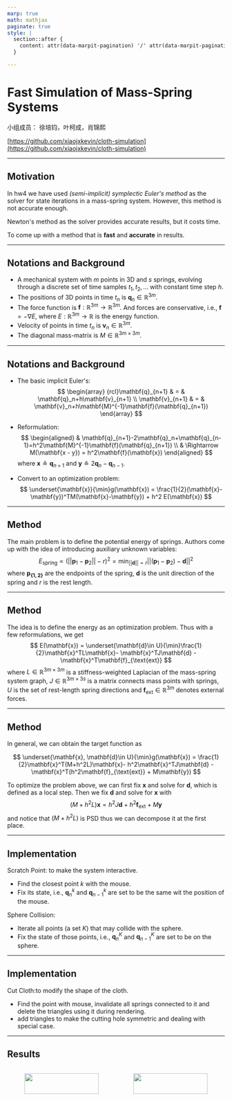 ```yaml
---
marp: true
math: mathjax
paginate: true
style: |
  section::after {
    content: attr(data-marpit-pagination) '/' attr(data-marpit-pagination-total);
  }

---
```


# Fast Simulation of Mass-Spring Systems

小组成员： 徐培钧，叶柯成，肖锦熙

[https://github.com/xiaojxkevin/cloth-simulation](https://github.com/xiaojxkevin/cloth-simulation)

---

## Motivation

In hw4 we have used *(semi-implicit) symplectic Euler's method* as the solver for state iterations in a mass-spring system. However, this method is not accurate enough.

Newton's method as the solver provides accurate results, but it costs time.

To come up with a method that is **fast** and **accurate** in results.

---

## Notations and Background

- A mechanical system with $m$ points in 3D and $s$ springs, evolving through a discrete set of time samples $t_1, t_2, \ldots$ with constant time step $h$.
- The positions of 3D points in time $t_n$ is $\mathbf{q}_n \in \mathbb{R}^{3m}$.
- The force function is $\mathbf{f}: \mathbb{R}^{3m} \rightarrow \mathbb{R}^{3m}$. And forces are conservative, i.e., $\mathbf{f} = -\nabla E$, where $E: \mathbb{R}^{3m}\rightarrow \mathbb{R}$ is the energy function.
- Velocity of points in time $t_n$ is $\mathbf{v}_n \in \mathbb{R}^{3m}$.
- The diagonal mass-matrix is $M \in \mathbb{R}^{3m\times 3m}$.

---

## Notations and Background

- The basic implicit Euler's:
  $$
  \begin{array}
  {rcl}\mathbf{q}_{n+1} & = & \mathbf{q}_n+h\mathbf{v}_{n+1} \\
  \mathbf{v}_{n+1} & = & \mathbf{v}_n+h\mathbf{M}^{-1}\mathbf{f}(\mathbf{q}_{n+1})
  \end{array}
  $$

- Reformulation:
  $$
    \begin{aligned}
        & \mathbf{q}_{n+1}-2\mathbf{q}_n+\mathbf{q}_{n-1}=h^2\mathbf{M}^{-1}\mathbf{f}(\mathbf{q}_{n+1}) \\
        & \Rightarrow M(\mathbf{x - y}) = h^2\mathbf{f}(\mathbf{x})
    \end{aligned}
  $$
  where $\mathbf{x}\circeq \mathbf{q}_{n+1}$ and $\mathbf{y}\circeq 2\mathbf{q}_n - \mathbf{q}_{n-1}$.

- Convert to an optimization problem:
  $$
    \underset{\mathbf{x}}{\min}g(\mathbf{x}) = \frac{1}{2}(\mathbf{x}-\mathbf{y})^TM(\mathbf{x}-\mathbf{y}) + h^2 E(\mathbf{x})
  $$

---

## Method

The main problem is to define the potential energy of springs. Authors come up with the idea of introducing auxiliary unknown variables:
$$
\begin{equation}
    E_{\text{spring}} \varpropto (||\mathbf{p}_1-\mathbf{p}_2||-r)^2=\min_{||\mathbf{d}||=r}||(\mathbf{p}_1-\mathbf{p}_2)-\mathbf{d}||^2
\end{equation}
$$
where $\mathbf{p_{\{1,2\}}}$ are the endpoints of the spring, $\mathbf{d}$ is the unit direction of the spring and $r$ is the rest length.

---

## Method

The idea is to define the energy as an optimization problem. Thus with a few reformulations, we get
$$
    E(\mathbf{x}) = \underset{\mathbf{d}\in U}{\min}\frac{1}{2}\mathbf{x}^TL\mathbf{x}- \mathbf{x}^TJ\mathbf{d} - \mathbf{x}^T\mathbf{f}_{\text{ext}}
$$
where $L\in \mathbb{R}^{3m\times3m}$ is a stiffness-weighted Laplacian of the mass-spring system graph, $J\in \mathbb{R}^{3m\times3s}$ is a matrix connects mass points with springs, $U$ is the set of rest-length spring directions and $\mathbf{f}_{\text{ext}} \in\mathbb{R}^{3m}$ denotes external forces.

---

## Method

In general, we can obtain the target function as 

$$
    \underset{\mathbf{x}, \mathbf{d}\in U}{\min}g(\mathbf{x}) =  \frac{1}{2}\mathbf{x}^T(M+h^2L)\mathbf{x}- h^2\mathbf{x}^TJ\mathbf{d} - \mathbf{x}^T(h^2\mathbf{f}_{\text{ext}} + M\mathbf{y})
$$

To optimize the problem above, we can first fix $\mathbf{x}$ and solve for $\mathbf{d}$, which is defined as a local step. Then we fix $\mathbf{d}$ and solve for $\mathbf{x}$ with 
$$
(M+h^2L)\mathbf{x} = h^2J\mathbf{d} + h^2\mathbf{f}_{\text{ext}} + M\mathbf{y}
$$
and notice that $(M+h^2L)$ is PSD thus we can decompose it at the first place.

---

## Implementation

Scratch Point: to make the system interactive.

- Find the closest point $k$ with the mouse.
- Fix its state, i.e., $\mathbf{q}_n^k$ and $\mathbf{q}_{n-1}^k$ are set to be the same wit the position of the mouse.

Sphere Collision:

- Iterate all points (a set $K$) that may collide with the sphere.
- Fix the state of those points, i.e., $\mathbf{q}_n^K$ and $\mathbf{q}_{n-1}^K$ are set to be on the sphere.

---


## Implementation

Cut Cloth:to modify the shape of the cloth.

- Find the point with mouse, invalidate all springs connected to it and delete the triangles using it during rendering. 
- add triangles to make the cutting hole symmetric and dealing with special case.


---

## Results

<div style="display: grid; grid-template-columns: 1fr 1fr;">
  <div>

  <figure>
    <div align=center>
    <img src="../assets/fixed.gif" width="100%">
    </div>
  </figure>
  
  </div>
  <div>

  <figure>
    <div align=center>
    <img src="../assets/sphere.gif" width="100%">
    </div>
  </figure>
  
  </div>
</div>

